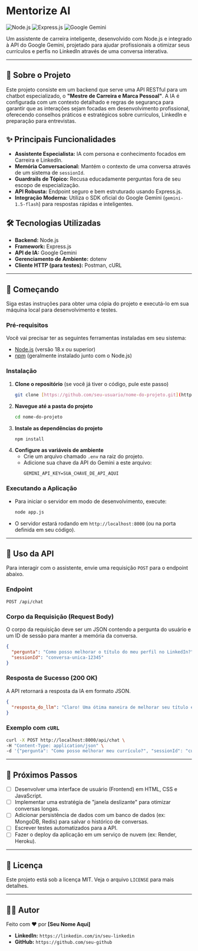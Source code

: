 # Mentorize AI 

![Node.js](https://img.shields.io/badge/Node.js-18.x-339933?style=for-the-badge&logo=node.js)
![Express.js](https://img.shields.io/badge/Express.js-4.x-000000?style=for-the-badge&logo=express)
![Google Gemini](https://img.shields.io/badge/Google%20Gemini-API-4285F4?style=for-the-badge&logo=google)

Um assistente de carreira inteligente, desenvolvido com Node.js e integrado à API do Google Gemini, projetado para ajudar profissionais a otimizar seus currículos e perfis no LinkedIn através de uma conversa interativa.

---

## 📖 Sobre o Projeto

Este projeto consiste em um backend que serve uma API RESTful para um chatbot especializado, o **"Mestre de Carreira e Marca Pessoal"**. A IA é configurada com um contexto detalhado e regras de segurança para garantir que as interações sejam focadas em desenvolvimento profissional, oferecendo conselhos práticos e estratégicos sobre currículos, LinkedIn e preparação para entrevistas.

## ✨ Principais Funcionalidades

- **Assistente Especialista:** IA com persona e conhecimento focados em Carreira e LinkedIn.
- **Memória Conversacional:** Mantém o contexto de uma conversa através de um sistema de `sessionId`.
- **Guardrails de Tópico:** Recusa educadamente perguntas fora de seu escopo de especialização.
- **API Robusta:** Endpoint seguro e bem estruturado usando Express.js.
- **Integração Moderna:** Utiliza o SDK oficial do Google Gemini (`gemini-1.5-flash`) para respostas rápidas e inteligentes.

## 🛠️ Tecnologias Utilizadas

- **Backend:** Node.js
- **Framework:** Express.js
- **API de IA:** Google Gemini
- **Gerenciamento de Ambiente:** dotenv
- **Cliente HTTP (para testes):** Postman, cURL

---

## 🚀 Começando

Siga estas instruções para obter uma cópia do projeto e executá-lo em sua máquina local para desenvolvimento e testes.

### Pré-requisitos

Você vai precisar ter as seguintes ferramentas instaladas em seu sistema:
- [Node.js](https://nodejs.org/) (versão 18.x ou superior)
- [npm](https://www.npmjs.com/) (geralmente instalado junto com o Node.js)

### Instalação

1.  **Clone o repositório** (se você já tiver o código, pule este passo)
    ```bash
    git clone [https://github.com/seu-usuario/nome-do-projeto.git](https://github.com/seu-usuario/nome-do-projeto.git)
    ```
2.  **Navegue até a pasta do projeto**
    ```bash
    cd nome-do-projeto
    ```
3.  **Instale as dependências do projeto**
    ```bash
    npm install
    ```
4.  **Configure as variáveis de ambiente**
    - Crie um arquivo chamado `.env` na raiz do projeto.
    - Adicione sua chave da API do Gemini a este arquivo:
      ```
      GEMINI_API_KEY=SUA_CHAVE_DE_API_AQUI
      ```

### Executando a Aplicação

- Para iniciar o servidor em modo de desenvolvimento, execute:
  ```bash
  node app.js
  ```
- O servidor estará rodando em `http://localhost:8000` (ou na porta definida em seu código).

---

## 🔌 Uso da API

Para interagir com o assistente, envie uma requisição `POST` para o endpoint abaixo.

### Endpoint

`POST /api/chat`

### Corpo da Requisição (Request Body)

O corpo da requisição deve ser um JSON contendo a pergunta do usuário e um ID de sessão para manter a memória da conversa.

```json
{
  "pergunta": "Como posso melhorar o título do meu perfil no LinkedIn?",
  "sessionId": "conversa-unica-12345"
}
```

### Resposta de Sucesso (200 OK)

A API retornará a resposta da IA em formato JSON.

```json
{
  "resposta_do_llm": "Claro! Uma ótima maneira de melhorar seu título é usar palavras-chave. Tente a fórmula: [Seu Cargo] | [Sua Especialidade 1] | [Sua Especialidade 2]..."
}
```

### Exemplo com `cURL`

```bash
curl -X POST http://localhost:8000/api/chat \
-H "Content-Type: application/json" \
-d '{"pergunta": "Como posso melhorar meu currículo?", "sessionId": "curl-session-001"}'
```

---

## 🔮 Próximos Passos

- [ ] Desenvolver uma interface de usuário (Frontend) em HTML, CSS e JavaScript.
- [ ] Implementar uma estratégia de "janela deslizante" para otimizar conversas longas.
- [ ] Adicionar persistência de dados com um banco de dados (ex: MongoDB, Redis) para salvar o histórico de conversas.
- [ ] Escrever testes automatizados para a API.
- [ ] Fazer o deploy da aplicação em um serviço de nuvem (ex: Render, Heroku).

---

## 📄 Licença

Este projeto está sob a licença MIT. Veja o arquivo `LICENSE` para mais detalhes.

---

## 👨‍💻 Autor

Feito com ❤️ por **[Seu Nome Aqui]**

- **LinkedIn:** `https://linkedin.com/in/seu-linkedin`
- **GitHub:** `https://github.com/seu-github`
